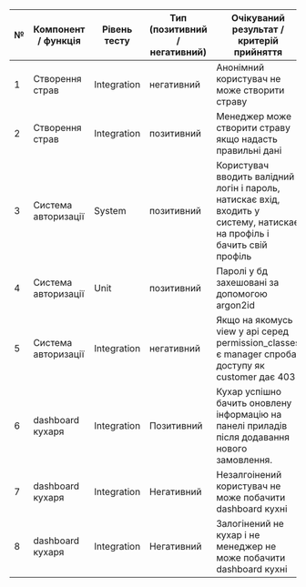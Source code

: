 | № | Компонент / функція | Рівень тесту | Тип (позитивний / негативний) | Очікуваний результат / критерій прийняття |
|---|----------------------|---------------|----------------------------------|--------------------------------------------|
| 1 |   Створення страв      |   Integration      |     негативний           |  Анонімний користувач не може створити страву    |
| 2 |   Створення страв  |  Integration  |    позитивний   | Менеджер може створити страву якщо надасть правильні дані |
| 3 |  Система авторизації  | System  |  позитивний  | Користувач вводить валідний логін і пароль, натискає вхід, входить у систему, натискає на профіль і бачить свій профіль  |
| 4 | Система авторизації |  Unit |  позитивний | Паролі у бд захешовані за допомогою argon2id  |
| 5 | Система авторизації | Integration | негативний | Якщо на якомусь view у api серед permission_classes є manager спроба доступу як customer дає 403 |
|6 | dashboard кухаря | Integration | Позитивний | Кухар успішно бачить оновлену інформацію на панелі приладів після додавання нового замовлення. |
| 7 |dashboard кухаря | Integration | Негативний | Незалгоінений користувач не може побачити dashboard кухні |
| 8 |dashboard кухаря | Integration | Негативний | Залогінений не кухар і не менеджер не може побачити dashboard кухні |
